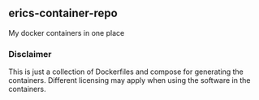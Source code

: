 ## erics-container-repo
My docker containers in one place

### Disclaimer

This is just a collection of Dockerfiles and compose for generating the containers.
Different licensing may apply when using the software in the containers. 